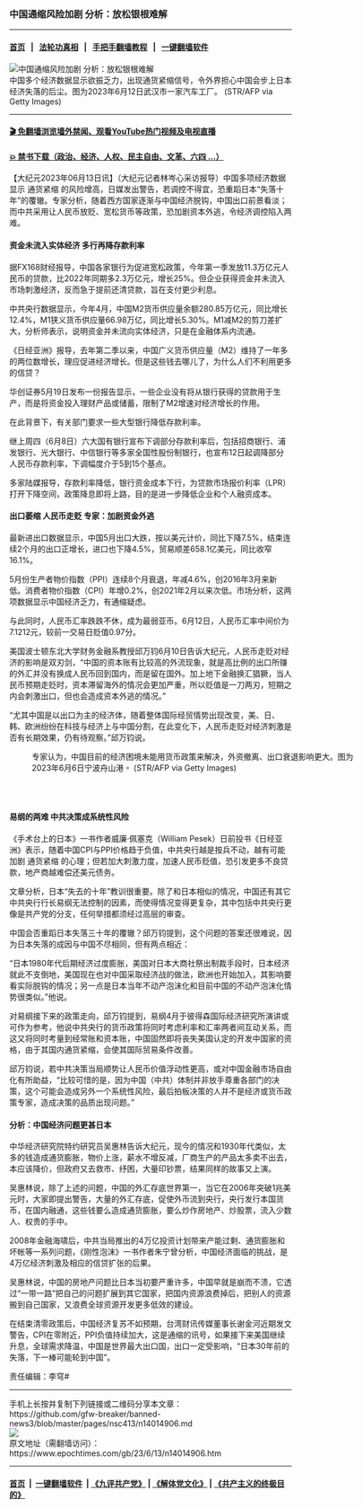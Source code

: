 ### 中国通缩风险加剧 分析：放松银根难解
------------------------

#### [首页](https://github.com/gfw-breaker/banned-news3/blob/master/README.md) &nbsp;&nbsp;|&nbsp;&nbsp; [法轮功真相](https://github.com/begood0513/basic/blob/master/README.md)  &nbsp;&nbsp;|&nbsp;&nbsp; [手把手翻墙教程](https://github.com/gfw-breaker/guides/wiki)  &nbsp;&nbsp;|&nbsp;&nbsp; [一键翻墙软件](https://github.com/gfw-breaker/nogfw/blob/master/README.md)  



<div><img alt="中国通缩风险加剧 分析：放松银根难解" class="attachment-djy_600_400 size-djy_600_400 wp-post-image" src="https://i.epochtimes.com/assets/uploads/2023/06/id14014916-GettyImages-1258632307-600x400.jpg"/>
<div class="caption">
 中国多个经济数据显示欲振乏力，出现通货紧缩信号，令外界担心中国会步上日本经济失落的后尘。图为2023年6月12日武汉市一家汽车工厂。 (STR/AFP via Getty Images)
</div></div><hr/>

#### [ 🎬  免翻墙浏览墙外禁闻、观看YouTube热门视频及电视直播](https://github.com/gfw-breaker/HelloWorld)

#### [ 💥  禁书下载（政治、经济、人权、民主自由、文革、六四 ...）](https://github.com/gfw-breaker/books/blob/master/README.md)

<div><p>
 【大纪元2023年06月13日讯】（大纪元记者林岑心采访报导）中国多项经济数据显示
 <ok href="https://www.epochtimes.com/gb/tag/%E9%80%9A%E8%B4%A7%E7%B4%A7%E7%BC%A9.html">
  通货紧缩
 </ok>
 的风险增高，日媒发出警告，若调控不得宜，恐重蹈日本“失落十年”的覆辙。专家分析，随着西方国家逐渐与中国经济脱钩，中国出口前景看淡；而中共采用让人民币放贬、宽松货币等政策，恐加剧资本外逃，令经济调控陷入两难。
</p>
<h4>
 资金未流入实体经济 多行再降存款利率
</h4>
<p>
 据FX168财经报导，中国各家银行为促进宽松政策，今年第一季发放11.3万亿元人民币的贷款，比2022年同期多2.3万亿元，增长25%。但企业获得资金并未流入市场刺激经济，反而急于提前还清贷款，旨在支付更少利息。
</p>
<p>
 中共央行数据显示，今年4月，中国M2货币供应量余额280.85万亿元，同比增长12.4%，M1狭义货币供应量66.98万亿，同比增长5.30%。M1减M2的剪刀差扩大，分析师表示，说明资金并未流向实体经济，只是在金融体系内流通。
</p>
<p>
 《日经亚洲》报导，去年第二季以来，中国广义货币供应量（M2）维持了一年多的两位数增长，理应促进经济增长。但是这些钱去哪儿了，为什么人们不利用更多的信贷？
</p>
<p>
 华创证券5月19日发布一份报告显示，一些企业没有将从银行获得的贷款用于生产，而是将资金投入理财产品或储蓄，限制了M2增速对经济增长的作用。
</p>
<p>
 在此背景下，有关部门要求一些大型银行降低存款利率。
</p>
<p>
 继上周四（6月8日）六大国有银行宣布下调部分存款利率后，包括招商银行、浦发银行、光大银行、中信银行等多家全国性股份制银行，也宣布12日起调降部分人民币存款利率，下调幅度介于5到15个基点。
</p>
<p>
 多家陆媒报导，存款利率降低，银行资金成本下行，为贷款市场报价利率（LPR）打开下降空间，政策降息即将上路，目的是进一步降低企业和个人融资成本。
</p>
<h4>
 出口萎缩 人民币走贬 专家：加剧资金外逃
</h4>
<p>
 最新进出口数据显示，中国5月出口大跌，按以美元计价，同比下降7.5%，结束连续2个月的出口正增长，进口也下降4.5%，贸易顺差658.1亿美元，同比收窄16.1%。
</p>
<p>
 5月份生产者物价指数（PPI）连续8个月衰退，年减4.6%，创2016年3月来新低。消费者物价指数（CPI）年增0.2%，创2021年2月以来次低。市场分析，这两项数据显示中国经济乏力，有通缩疑虑。
</p>
<p>
 与此同时，人民币汇率跌跌不休，成为最弱亚币。6月12日，人民币汇率中间价为7.1212元，较前一交易日贬值0.97分。
</p>
<p>
 美国波士顿东北大学财务金融系教授邱万钧6月10日告诉大纪元，人民币走贬对经济的影响是双刃剑，“中国的资本账有比较高的外流现象，就是高比例的出口所赚的外汇并没有换成人民币回到国内，而是留在国外。加上地下金融换汇猖獗，当人民币预期走贬时，资本滞留海外的情况会更加严重，所以贬值是一刀两刃，短期之内会刺激出口，但也会造成资本外逃的情况。”
</p>
<p>
 “尤其中国是以出口为主的经济体，随着整体国际经贸情势出现改变，美、日、韩、欧洲纷纷在科技与经济上与中国分割，在此变化下，人民币走贬对经济刺激是否有长期效果，仍有待观察。”邱万钧说。
</p>
<figure aria-describedby="caption-attachment-14014918" class="wp-caption aligncenter" id="attachment_14014918" style="width: 600px">
 <ok href="https://i.epochtimes.com/assets/uploads/2023/06/id14014918-GettyImages-1258495553.jpg" target="_blank">
  <img alt="" class="size-large wp-image-14014918" src="https://i.epochtimes.com/assets/uploads/2023/06/id14014918-GettyImages-1258495553-600x400.jpg"/>
 </ok>
 <br/><figcaption class="wp-caption-text" id="caption-attachment-14014918">
  专家认为，中国目前的经济困境未能用货币政策来解决，外资撤离、出口衰退影响更大。图为
  <span class="Y2IQFc" lang="zh-TW">
   2023年6月6日宁波舟山港。
  </span>
  (STR/AFP via Getty Images)
 </figcaption><br/>
</figure><br/>
<h4>
 易纲的两难 中共决策成系统性风险
</h4>
<p>
 《手术台上的日本》一书作者威廉·佩塞克（William Pesek）日前投书《日经亚洲》表示，随着中国CPI与PPI价格趋于负值，中共央行越是按兵不动，越有可能加剧
 <ok href="https://www.epochtimes.com/gb/tag/%E9%80%9A%E8%B4%A7%E7%B4%A7%E7%BC%A9.html">
  通货紧缩
 </ok>
 的心理；但若加大刺激力度，加速人民币贬值，恐引发更多不良贷款，地产商越难偿还美元债务。
</p>
<p>
 文章分析，日本“失去的十年”教训很重要。除了和日本相似的情况，中国还有其它中共央行行长易纲无法控制的因素，而使得情况变得更复杂，其中包括中共央行更像是共产党的分支，任何举措都须经过高层的审查。
</p>
<p>
 中国会否重蹈日本失落三十年的覆辙？邱万钧提到，这个问题的答案还很难说，因为日本失落的成因与中国不尽相同，但有两点相近：
</p>
<p>
 “日本1980年代后期经济过度膨胀，美国对日本大商社祭出制裁手段时，日本经济就此不支倒地，美国现在也对中国采取经济战的做法，欧洲也开始加入，其影响要看实际脱钩的情况；另一点是日本当年不动产泡沫化和目前中国的不动产泡沫化情势很类似。”他说。
</p>
<p>
 对易纲接下来的政策走向，邱万钧提到，易纲4月于彼得森国际经济研究所演讲或可作为参考，他说中共央行的货币政策将同时考虑利率和汇率两者间互动关系，而这又将同时考量到经常账和资本账，中国固然即将丧失美国认定的开发中国家的资格，由于其国内通货紧缩，会使其国际贸易条件改善。
</p>
<p>
 邱万钧说，若中共决策当局顺势让人民币价值浮动性更高，或对中国金融市场自由化有所助益，“比较可惜的是，因为中国（中共）体制并非放手尊重各部门的决策，这个可能会造成另外一个系统性风险，最后拍板决策的人并不是经济或货币政策专家，造成决策的品质出现问题。”
</p>
<h4>
 分析：中国经济问题更甚日本
</h4>
<p>
 中华经济研究院特约研究员吴惠林告诉大纪元，现今的情况和1930年代类似，太多的钱造成通货膨胀，物价上涨，薪水不增反减，厂商生产的产品太多卖不出去，本应该降价，但政府又去救市、纾困，大量印钞票，结果同样的故事又上演。
</p>
<p>
 吴惠林说，除了上述的问题，中国的外汇存底世界第一，当它在2006年突破1兆美元时，大家即提出警告，大量的外汇存底，促使外币流到央行，央行发行本国货币，在国内融通，这些钱要么造成通货膨胀，要么炒作房地产、炒股票，流入少数人、权贵的手中。
</p>
<p>
 2008年金融海啸后，中共当局推出的4万亿投资计划带来产能过剩、通货膨胀和坏帐等一系列问题，《刚性泡沫》一书作者朱宁曾分析，中国经济面临的挑战，是4万亿经济刺激及相应的信贷扩张的后果。
</p>
<p>
 吴惠林说，中国的房地产问题比日本当初要严重许多，中国早就是崩而不溃，它透过“一带一路”把自己的问题扩展到其它国家，把国内资源浪费掉后，把别人的资源搬到自己国家，又浪费全球资源开发更多低效的建设。
</p>
<p>
 在结束清零政策后，中国经济复苏不如预期，台湾财讯传媒董事长谢金河近期发文警告，CPI在零附近，PPI负值持续加大，这是通缩的讯号，如果接下来美国继续升息，全球需求降温，中国是世界最大出口国，出口一定受影响，“日本30年前的失落，下一棒可能轮到中国”。
</p>
<p>
 责任编辑：李穹#
</p>
</div>
<hr/>
手机上长按并复制下列链接或二维码分享本文章：<br/>
https://github.com/gfw-breaker/banned-news3/blob/master/pages/nsc413/n14014906.md <br/>
<a href='https://github.com/gfw-breaker/banned-news3/blob/master/pages/nsc413/n14014906.md'><img src='https://github.com/gfw-breaker/banned-news3/blob/master/pages/nsc413/n14014906.md.png'/></a> <br/>
原文地址（需翻墙访问）：https://www.epochtimes.com/gb/23/6/13/n14014906.htm


------------------------
#### [首页](https://github.com/gfw-breaker/banned-news3/blob/master/README.md) &nbsp;|&nbsp; [一键翻墙软件](https://github.com/gfw-breaker/nogfw/blob/master/README.md) &nbsp;| [《九评共产党》](https://github.com/gfw-breaker/9ping.md/blob/master/README.md#九评之一评共产党是什么) | [《解体党文化》](https://github.com/gfw-breaker/jtdwh.md/blob/master/README.md) | [《共产主义的终极目的》](https://github.com/gfw-breaker/gczydzjmd.md/blob/master/README.md)


<img src='http://gfw-breaker.win/banned-news3/pages/nsc413/n14014906.md' width='0px' height='0px'/>